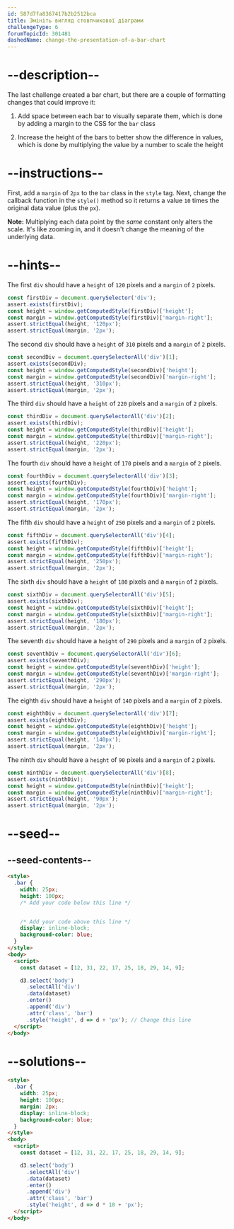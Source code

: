 ```yaml
---
id: 587d7fa8367417b2b2512bca
title: Змініть вигляд стовпчикової діаграми
challengeType: 6
forumTopicId: 301481
dashedName: change-the-presentation-of-a-bar-chart
---
```


# --description--

The last challenge created a bar chart, but there are a couple of formatting changes that could improve it:

1. Add space between each bar to visually separate them, which is done by adding a margin to the CSS for the `bar` class

2. Increase the height of the bars to better show the difference in values, which is done by multiplying the value by a number to scale the height

# --instructions--

First, add a `margin` of `2px` to the `bar` class in the `style` tag. Next, change the callback function in the `style()` method so it returns a value `10` times the original data value (plus the `px`).

**Note:** Multiplying each data point by the _same_ constant only alters the scale. It's like zooming in, and it doesn't change the meaning of the underlying data.

# --hints--

The first `div` should have a `height` of `120` pixels and a `margin` of `2` pixels.

```js
const firstDiv = document.querySelector('div');
assert.exists(firstDiv); 
const height = window.getComputedStyle(firstDiv)['height'];
const margin = window.getComputedStyle(firstDiv)['margin-right'];
assert.strictEqual(height, '120px');
assert.strictEqual(margin, '2px');
```

The second `div` should have a `height` of `310` pixels and a `margin` of `2` pixels.

```js
const secondDiv = document.querySelectorAll('div')[1];
assert.exists(secondDiv); 
const height = window.getComputedStyle(secondDiv)['height'];
const margin = window.getComputedStyle(secondDiv)['margin-right'];
assert.strictEqual(height, '310px');
assert.strictEqual(margin, '2px');
```

The third `div` should have a `height` of `220` pixels and a `margin` of `2` pixels.

```js
const thirdDiv = document.querySelectorAll('div')[2];
assert.exists(thirdDiv); 
const height = window.getComputedStyle(thirdDiv)['height'];
const margin = window.getComputedStyle(thirdDiv)['margin-right'];
assert.strictEqual(height, '220px');
assert.strictEqual(margin, '2px');
```

The fourth `div` should have a `height` of `170` pixels and a `margin` of `2` pixels.

```js
const fourthDiv = document.querySelectorAll('div')[3];
assert.exists(fourthDiv); 
const height = window.getComputedStyle(fourthDiv)['height'];
const margin = window.getComputedStyle(fourthDiv)['margin-right'];
assert.strictEqual(height, '170px');
assert.strictEqual(margin, '2px');
```

The fifth `div` should have a `height` of `250` pixels and a `margin` of `2` pixels.

```js
const fifthDiv = document.querySelectorAll('div')[4];
assert.exists(fifthDiv); 
const height = window.getComputedStyle(fifthDiv)['height'];
const margin = window.getComputedStyle(fifthDiv)['margin-right'];
assert.strictEqual(height, '250px');
assert.strictEqual(margin, '2px');
```

The sixth `div` should have a `height` of `180` pixels and a `margin` of `2` pixels.

```js
const sixthDiv = document.querySelectorAll('div')[5];
assert.exists(sixthDiv); 
const height = window.getComputedStyle(sixthDiv)['height'];
const margin = window.getComputedStyle(sixthDiv)['margin-right'];
assert.strictEqual(height, '180px');
assert.strictEqual(margin, '2px');
```

The seventh `div` should have a `height` of `290` pixels and a `margin` of `2` pixels.

```js
const seventhDiv = document.querySelectorAll('div')[6];
assert.exists(seventhDiv); 
const height = window.getComputedStyle(seventhDiv)['height'];
const margin = window.getComputedStyle(seventhDiv)['margin-right'];
assert.strictEqual(height, '290px');
assert.strictEqual(margin, '2px');
```

The eighth `div` should have a `height` of `140` pixels and a `margin` of `2` pixels.

```js
const eighthDiv = document.querySelectorAll('div')[7];
assert.exists(eighthDiv); 
const height = window.getComputedStyle(eighthDiv)['height'];
const margin = window.getComputedStyle(eighthDiv)['margin-right'];
assert.strictEqual(height, '140px');
assert.strictEqual(margin, '2px');
```

The ninth `div` should have a `height` of `90` pixels and a `margin` of `2` pixels.

```js
const ninthDiv = document.querySelectorAll('div')[8];
assert.exists(ninthDiv); 
const height = window.getComputedStyle(ninthDiv)['height'];
const margin = window.getComputedStyle(ninthDiv)['margin-right'];
assert.strictEqual(height, '90px');
assert.strictEqual(margin, '2px');
```

# --seed--

## --seed-contents--

```html
<style>
  .bar {
    width: 25px;
    height: 100px;
    /* Add your code below this line */


    /* Add your code above this line */
    display: inline-block;
    background-color: blue;
  }
</style>
<body>
  <script>
    const dataset = [12, 31, 22, 17, 25, 18, 29, 14, 9];

    d3.select('body')
      .selectAll('div')
      .data(dataset)
      .enter()
      .append('div')
      .attr('class', 'bar')
      .style('height', d => d + 'px'); // Change this line
  </script>
</body>
```

# --solutions--

```html
<style>
  .bar {
    width: 25px;
    height: 100px;
    margin: 2px;
    display: inline-block;
    background-color: blue;
  }
</style>
<body>
  <script>
    const dataset = [12, 31, 22, 17, 25, 18, 29, 14, 9];

    d3.select('body')
      .selectAll('div')
      .data(dataset)
      .enter()
      .append('div')
      .attr('class', 'bar')
      .style('height', d => d * 10 + 'px');
  </script>
</body>
```
